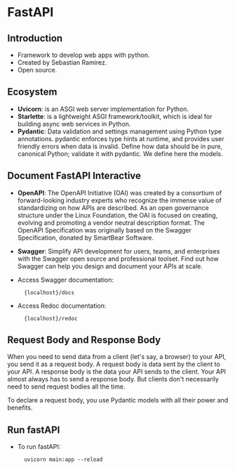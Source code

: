 # FastAPI

## Introduction
* Framework to develop web apps with python.
* Created by Sebastian Ramirez.
* Open source.

## Ecosystem
* **Uvicorn**: is an ASGI web server implementation for Python.
* **Starlette**: is a lightweight ASGI framework/toolkit, which is ideal for building async web services in Python.
* **Pydantic**: Data validation and settings management using Python type annotations. pydantic enforces type hints at runtime, and provides user friendly errors when data is invalid. Define how data should be in pure, canonical Python; validate it with pydantic. We define here the models.

## Document FastAPI Interactive
* **OpenAPI**: The OpenAPI Initiative (OAI) was created by a consortium of forward-looking industry experts who recognize the immense value of standardizing on how APIs are described. As an open governance structure under the Linux Foundation, the OAI is focused on creating, evolving and promoting a vendor neutral description format. The OpenAPI Specification was originally based on the Swagger Specification, donated by SmartBear Software.
* **Swagger**: Simplify API development for users, teams, and enterprises with the Swagger open source and professional toolset. Find out how Swagger can help you design and document your APIs at scale.  
* Access Swagger documentation:  

        {localhost}/docs  
* Access Redoc documentation:

        {localhost}/redoc

## Request Body and Response Body
When you need to send data from a client (let's say, a browser) to your API, you send it as a request body. A request body is data sent by the client to your API. A response body is the data your API sends to the client. Your API almost always has to send a response body. But clients don't necessarily need to send request bodies all the time.

To declare a request body, you use Pydantic models with all their power and benefits.

## Run fastAPI
* To run fastAPI:  

        uvicorn main:app --reload

